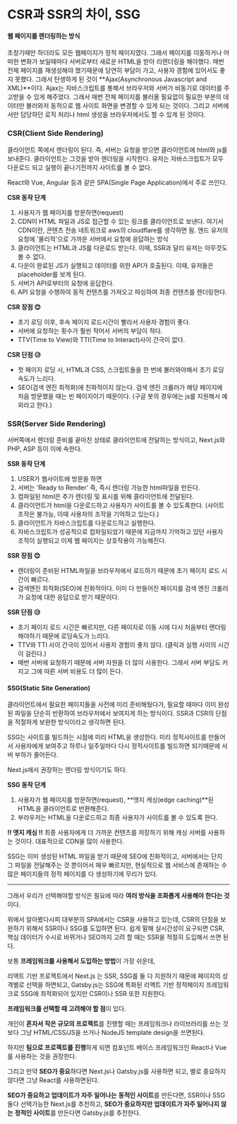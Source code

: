 # CSR과 SSR의 차이, SSG

#### **웹 페이지를 렌더링하는 방식**

초창기때만 하더라도 모든 웹페이지가 정적 페이지였다. 그래서 페이지를 이동하거나 어떠한 변화가 보일때마다 서버로부터 새로운 HTML을 받아 리렌더링을 해야했다. 매번 전체 페이지를 재생성해야 했기때문에 당연히 부담이 가고, 사용자 경험에 있어서도 좋지 못했다. 그래서 탄생하게 된 것이 **Ajax(Asynchronous Javascript and XML)**이다. Ajax는 자바스크립트를 통해서 브라우저와 서버가 비동기로 데이터를 주고받을 수 있게 해주었다. 그래서 매번 전체 페이지를 불러올 필요없이 필요한 부분의 데이터만 불러와저 동적으로 웹 사이트 화면을 변경할 수 있게 되는 것이다. 그리고 서버에서만 담당하던 로직 처리나 html 생성을 브라우저에서도 할 수 있게 된 것이다. 

### **CSR(Client Side Rendering)**

클라이언트 쪽에서 렌더링이 된다. 즉, 서버는 요청을 받으면 클라이언트에 html와 js를 보내준다. 클라이언트는 그것을 받아 렌더링을 시작한다. 유저는 자바스크립트가 모두 다운로드 되고 실행이 끝나기전까지 사이트를 볼 수 없다.

 React와 Vue, Angular 등과 같은 SPA(Single Page Application)에서 주로 쓰인다.

 

**CSR 동작 단계**

1. 사용자가 웹 페이지를 방문하면(request)
2. CDN이 HTML 파일과 JS로 접근할 수 있는 링크를 클라이언트로 보낸다. 여기서 CDN이란, 콘텐츠 전송 네트워크로 aws의 cloudflare를 생각하면 됨. 엔드 유저의 요청에 '물리적'으로 가까운 서버에서 요청에 응답하는 방식
3. 클라이언트는 HTML과 JS를 다운로드 받는다. 이때, SSR과 달리 유저는 아무것도 볼 수 없다.
4. 다운이 완료된 JS가 실행되고 데이터를 위한 API가 호출된다. 이때, 유저들은 placeholder를 보게 된다.
5. 서버가 API로부터의 요청에 응답한다.
6. API 요청을 수행하여 동적 컨텐츠를 가져오고 파싱하여 최종 컨텐츠를 렌더링한다.

 

**CSR 장점 😊**

- 초기 로딩 이후, 후속 페이지 로드시간이 빨라서 사용자 경험이 좋다.
- 서버에 요청하는 횟수가 훨씬 적어서 서버의 부담이 적다.
- TTV(Time to View)와 TTI(Time to Interact)사이 간극이 없다.

**CSR 단점 😥**

- 첫 페이지 로딩 시, HTML과 CSS, 스크립트들을 한 번에 불러와야해서 초기 로딩 속도가 느리다.
- SEO(검색 엔진 최적화)에 친화적이지 않는다. 검색 엔진 크롤러가 해당 페이지에 처음 방문했을 때는 빈 페이지이기 때문이다. (구글 봇의 경우에는 js를 지원해서 예외라고 한다.)

### **SSR(Server Side Rendering)**

서버쪽에서 렌더링 준비를 끝마친 상태로 클라이언트에 전달하는 방식이고, Next.js와 PHP, ASP 등이 이에 속한다.

 

**SSR 동작 단계**

1. USER가 웹사이트에 방문을 하면
2. 서버는 ‘Ready to Render’ 즉, 즉시 렌더링 가능한 html파일을 만든다.
3. 컴파일된 html은 추가 렌더링 및 표시를 위해 클라이언트에 전달된다.
4. 클라이언트가 html을 다운로드하고 사용자가 사이트를 볼 수 있도록한다. (사이트 조작은 불가능, 이때 사용자의 조작을 기억하고 있는다.)
5. 클라이언트가 자바스크립트를 다운로드하고 실행한다.
6. 자바스크립트가 성공적으로 컴파일되었기 때문에 지금까지 기억하고 있던 사용자 조작이 실행되고 이제 웹 페이지는 상호작용이 가능해진다.

 

**SSR 장점 😊**

- 렌더링이 준비된 HTML파일을 브라우저에서 로드하기 때문에 초기 페이지 로드 시간이 빠르다.
- 검색엔진 최적화(SEO)에 친화적이다. 이미 다 만들어진 페이지를 검색 엔진 크롤러가 요청에 대한 응답으로 받기 때문이다.

**SSR 단점 😥**

- 초기 페이지 로드 시간은 빠르지만, 다른 페이지로 이동 시에 다시 처음부터 렌더링해야하기 때문에 로딩속도가 느리다.
- TTV와 TTI 사이 간극이 있어서 사용자 경험이 좋지 않다. (클릭과 실행 사이의 시간이 걸린다.)
- 매번 서버에 요청하기 때문에 서버 자원을 더 많이 사용한다. 그래서 서버 부담도 커지고 그에 따른 서버 비용도 더 많이 든다.

#### **SSG(Static Site Generation)**

클라이언트에서 필요한 페이지들을 사전에 미리 준비해뒀다가, 필요할 때마다 이미 완성된 파일을 단순히 반환하여 브라우저에서 보여지게 하는 방식이다. SSR과 CSR의 단점을 적절하게 보완한 방식이라고 생각하면 된다.

SSG는 사이트를 빌드하는 시점에 미리 HTML을 생성한다. 미리 정적사이트를 만들어서 사용자에게 보여주고 하루나 일주일마다 다시 정적사이트를 빌드하면 되기때문에 서버 부하가 줄어든다.

Next.js에서 권장하는 렌더링 방식이기도 하다.

 

**SSG 동작 단계**

1. 사용자가 웹 페이지를 방문하면(request), **엣지 캐싱(edge caching)**된 HTML을 클라이언트로 반환해준다.
2. 부라우저는 HTML을 다운로드하고 최종 사용자가 사이트를 볼 수 있도록 한다.

 **‼️ 엣지 캐싱 ‼️**
최종 사용자에게 더 가까운 컨텐츠를 저장하기 위해 캐싱 서버를 사용하는 것이다. 대표적으로 CDN을 많이 사용한다.

 

SSG는 이미 생성된 HTML 파일을 받기 때문에 SEO에 친화적이고, 서버에서는 단지 그 파일을 전달해주는 것 뿐이어서 매우 빠르지만, 현실적으로 웹 서비스에 존재하는 수많은 페이지들의 정적 페이지를 다 생성하기에 무리가 있다. 

------

그래서 우리가 선택해야할 방식은 필요에 따라 **여러 방식을 조화롭게 사용해야 한다는 것**이다.

위에서 알아봤다시피 대부분의 SPA에서는 CSR을 사용하고 있는데, CSR의 단점을 보완하기 위해서 SSR이나 SSG를 도입하면 된다. 쉽게 말해 실시간성이 요구되면 CSR, 핵심 데이터가 수시로 바뀌거나 SEO까지 고려 할 때는 SSR을 적절히 도입해서 쓰면 된다. 

보통 **프레임워크를 사용해서 도입하는 방법**이 가장 쉬운데, 

리액트 기반 프로젝트에서  Next.js 는 SSR, SSG를 둘 다 지원하기 때문에 페이지의 성격별로 선택을 하면되고, Gatsby.js는 SSG에 특화된 리액트 기반 정적페이지 프레임워크로 SSG에 최적화되어 있지만 CSR이나 SSR 또한 지원한다.

 

**프레임워크를 선택할 때 고려해야 할 점**이 있다.

개인이 **혼자서 작은 규모의 프로젝트**를 진행할 때는 프레임워크나 라이브러리를 쓰는 것보다 그냥 HTML/CSS/JS을 쓰거나 NodeJS template design을 쓰면된다.

하지만 **팀으로 프로젝트를 진행**하게 되면 컴포넌트 베이스 프레임워크인 React나 Vue를 사용하는 것을 권장한다.

그리고 만약 **SEO가 중요**하다면 Next.js나 Gatsby.js를 사용하면 되고, 별로 중요하지 않다면 그냥 React를 사용하면된다.

**SEO가 중요하고 업데이트가 자주 일어나는** **동적인 사이트**를 만든다면, SSR이나 SSG 둘다 선택가능한 Next.js를 추천하고, **SEO가 중요하지만 업데이트가 자주 일어나지 않는** **정적인 사이트**를 만든다면 Gatsby.js를 추천한다.